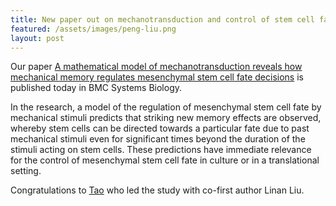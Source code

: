 ```yaml
---
title: New paper out on mechanotransduction and control of stem cell fate
featured: /assets/images/peng-liu.png
layout: post
---
```


Our paper [A mathematical model of mechanotransduction reveals how mechanical memory regulates mesenchymal stem cell fate decisions](https://bmcsystbiol.biomedcentral.com/articles/10.1186/s12918-017-0429-x) is published today in BMC Systems Biology.

<!--more-->

In the research, a model of the regulation of mesenchymal stem cell fate by mechanical stimuli predicts that striking new memory effects are observed, whereby stem cells can be directed towards a particular fate due to past mechanical stimuli even for significant times beyond the duration of the stimuli acting on stem cells. These predictions have immediate relevance for the control of mesenchymal stem cell fate in culture or in a translational setting. 

Congratulations to [Tao]({{site.baseurl}}/people/tao-peng) who led the study with co-first author Linan Liu.


